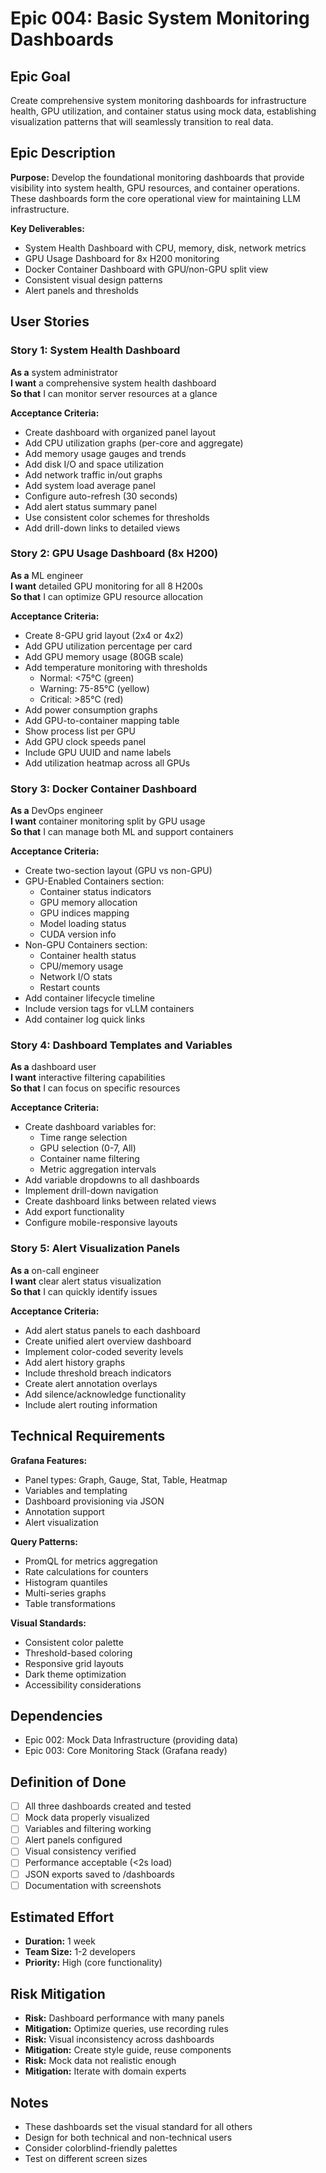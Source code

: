 # Epic 004: Basic System Monitoring Dashboards

## Epic Goal
Create comprehensive system monitoring dashboards for infrastructure health, GPU utilization, and container status using mock data, establishing visualization patterns that will seamlessly transition to real data.

## Epic Description

**Purpose:**
Develop the foundational monitoring dashboards that provide visibility into system health, GPU resources, and container operations. These dashboards form the core operational view for maintaining LLM infrastructure.

**Key Deliverables:**
- System Health Dashboard with CPU, memory, disk, network metrics
- GPU Usage Dashboard for 8x H200 monitoring
- Docker Container Dashboard with GPU/non-GPU split view
- Consistent visual design patterns
- Alert panels and thresholds

## User Stories

### Story 1: System Health Dashboard
**As a** system administrator  
**I want** a comprehensive system health dashboard  
**So that** I can monitor server resources at a glance

**Acceptance Criteria:**
- Create dashboard with organized panel layout
- Add CPU utilization graphs (per-core and aggregate)
- Add memory usage gauges and trends
- Add disk I/O and space utilization
- Add network traffic in/out graphs
- Add system load average panel
- Configure auto-refresh (30 seconds)
- Add alert status summary panel
- Use consistent color schemes for thresholds
- Add drill-down links to detailed views

### Story 2: GPU Usage Dashboard (8x H200)
**As a** ML engineer  
**I want** detailed GPU monitoring for all 8 H200s  
**So that** I can optimize GPU resource allocation

**Acceptance Criteria:**
- Create 8-GPU grid layout (2x4 or 4x2)
- Add GPU utilization percentage per card
- Add GPU memory usage (80GB scale)
- Add temperature monitoring with thresholds
  - Normal: <75°C (green)
  - Warning: 75-85°C (yellow)
  - Critical: >85°C (red)
- Add power consumption graphs
- Add GPU-to-container mapping table
- Show process list per GPU
- Add GPU clock speeds panel
- Include GPU UUID and name labels
- Add utilization heatmap across all GPUs

### Story 3: Docker Container Dashboard
**As a** DevOps engineer  
**I want** container monitoring split by GPU usage  
**So that** I can manage both ML and support containers

**Acceptance Criteria:**
- Create two-section layout (GPU vs non-GPU)
- GPU-Enabled Containers section:
  - Container status indicators
  - GPU memory allocation
  - GPU indices mapping
  - Model loading status
  - CUDA version info
- Non-GPU Containers section:
  - Container health status
  - CPU/memory usage
  - Network I/O stats
  - Restart counts
- Add container lifecycle timeline
- Include version tags for vLLM containers
- Add container log quick links

### Story 4: Dashboard Templates and Variables
**As a** dashboard user  
**I want** interactive filtering capabilities  
**So that** I can focus on specific resources

**Acceptance Criteria:**
- Create dashboard variables for:
  - Time range selection
  - GPU selection (0-7, All)
  - Container name filtering
  - Metric aggregation intervals
- Add variable dropdowns to all dashboards
- Implement drill-down navigation
- Create dashboard links between related views
- Add export functionality
- Configure mobile-responsive layouts

### Story 5: Alert Visualization Panels
**As a** on-call engineer  
**I want** clear alert status visualization  
**So that** I can quickly identify issues

**Acceptance Criteria:**
- Add alert status panels to each dashboard
- Create unified alert overview dashboard
- Implement color-coded severity levels
- Add alert history graphs
- Include threshold breach indicators
- Create alert annotation overlays
- Add silence/acknowledge functionality
- Include alert routing information

## Technical Requirements

**Grafana Features:**
- Panel types: Graph, Gauge, Stat, Table, Heatmap
- Variables and templating
- Dashboard provisioning via JSON
- Annotation support
- Alert visualization

**Query Patterns:**
- PromQL for metrics aggregation
- Rate calculations for counters
- Histogram quantiles
- Multi-series graphs
- Table transformations

**Visual Standards:**
- Consistent color palette
- Threshold-based coloring
- Responsive grid layouts
- Dark theme optimization
- Accessibility considerations

## Dependencies
- Epic 002: Mock Data Infrastructure (providing data)
- Epic 003: Core Monitoring Stack (Grafana ready)

## Definition of Done
- [ ] All three dashboards created and tested
- [ ] Mock data properly visualized
- [ ] Variables and filtering working
- [ ] Alert panels configured
- [ ] Visual consistency verified
- [ ] Performance acceptable (<2s load)
- [ ] JSON exports saved to /dashboards
- [ ] Documentation with screenshots

## Estimated Effort
- **Duration:** 1 week
- **Team Size:** 1-2 developers
- **Priority:** High (core functionality)

## Risk Mitigation
- **Risk:** Dashboard performance with many panels
- **Mitigation:** Optimize queries, use recording rules
- **Risk:** Visual inconsistency across dashboards
- **Mitigation:** Create style guide, reuse components
- **Risk:** Mock data not realistic enough
- **Mitigation:** Iterate with domain experts

## Notes
- These dashboards set the visual standard for all others
- Design for both technical and non-technical users
- Consider colorblind-friendly palettes
- Test on different screen sizes